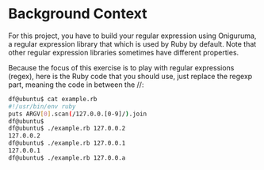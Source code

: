 # Background Context

For this project, you have to build your regular expression using Oniguruma, a regular expression library that which is used by Ruby by default. Note that other regular expression libraries sometimes have different properties.

Because the focus of this exercise is to play with regular expressions (regex), here is the Ruby code that you should use, just replace the regexp part, meaning the code in between the //:

```sh
df@ubuntu$ cat example.rb
#!/usr/bin/env ruby
puts ARGV[0].scan(/127.0.0.[0-9]/).join
df@ubuntu$
df@ubuntu$ ./example.rb 127.0.0.2
127.0.0.2
df@ubuntu$ ./example.rb 127.0.0.1
127.0.0.1
df@ubuntu$ ./example.rb 127.0.0.a
```
